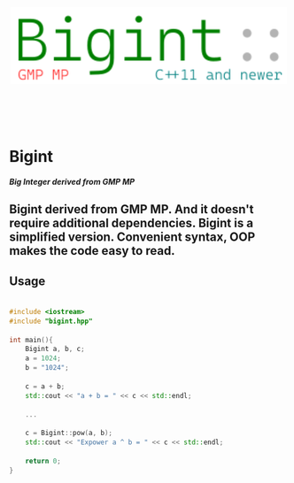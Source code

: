 <h1 align="center">
	<br>
	<br>
	<img width="500" src="media/bigint-logo.svg" alt="Bigint">
	<br>
	<br>
	<br>
</h1>


# Bigint
<h5>Big Integer derived from GMP MP</h5>

## Bigint derived from GMP MP. And it doesn't require additional dependencies. Bigint is a simplified version. Convenient syntax, OOP makes the code easy to read.

## Usage

```c++

#include <iostream>
#include "bigint.hpp"

int main(){
	Bigint a, b, c;
	a = 1024;
	b = "1024"; 
	
	c = a + b;
	std::cout << "a + b = " << c << std::endl;
	
	...
	
	c = Bigint::pow(a, b);
	std::cout << "Expower a ^ b = " << c << std::endl;
	
	return 0;
}


```



